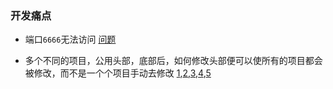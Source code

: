 ### 开发痛点

+ 端口`6666`无法访问 [问题](https://blog.csdn.net/hi_pig2003/article/details/52995528)

+ 多个不同的项目，公用头部，底部后，如何修改头部便可以使所有的项目都会被修改，而不是一个个项目手动去修改 [1](https://www.css88.com/archives/2381),[2](http://blog.cssforest.org/),[3](https://blog.csdn.net/datouniao1/article/details/79821088),[4](https://segmentfault.com/q/1010000003960406),[5](https://juejin.im/post/5a3b0e2af265da432c240216)
